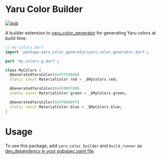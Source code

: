 # Yaru Color Builder

[![pub](https://img.shields.io/pub/v/yaru_color_builder.svg)](https://pub.dev/packages/yaru_color_builder)

A builder extension to [yaru_color_generator](https://pub.dev/packages/yaru_color_generator)
for generating Yaru colors at build time.

```dart
// my_colors.dart
import 'package:yaru_color_generator/yaru_color_generator.dart';

part 'my_colors.g.dart';

class MyColors {
  @GeneratedYaruColor(0xFFFF0000)
  static const MaterialColor red = _$MyColors.red;

  @GeneratedYaruColor(0xFF00FF00)
  static const MaterialColor green = _$MyColors.green;

  @GeneratedYaruColor(0xFF0000FF)
  static const MaterialColor blue = _$MyColors.blue;
}
```

# Usage

To use this package, add `yaru_color_builder` and `build_runner` as
[dev_dependency in your pubspec.yaml file](https://docs.flutter.dev/development/packages-and-plugins/using-packages).

